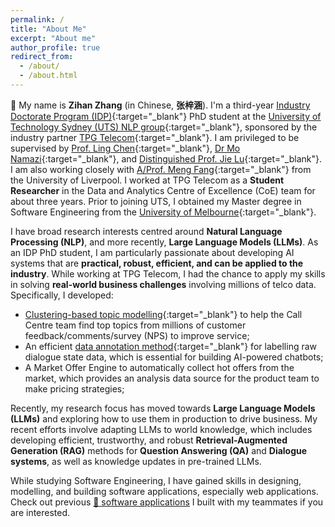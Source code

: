 ```yaml
---
permalink: /
title: "About Me"
excerpt: "About me"
author_profile: true
redirect_from: 
  - /about/
  - /about.html
---
```



👋 My name is **Zihan Zhang** (in Chinese, **张梓涵**). I'm a third-year [Industry Doctorate Program (IDP)](https://www.uts.edu.au/research-and-teaching/graduate-research/future-research-students/uts-research-degrees/industry-doctorate-program){:target="_blank"} PhD student at the [University of Technology Sydney (UTS) NLP group](https://utsnlp.github.io/){:target="_blank"}, sponsored by the industry partner [TPG Telecom](https://www.tpgtelecom.com.au/){:target="_blank"}. I am privileged to be supervised by [Prof. Ling Chen](https://profiles.uts.edu.au/Ling.Chen){:target="_blank"}, [Dr Mo Namazi](https://www.linkedin.com/in/mo-namazi/?originalSubdomain=au){:target="_blank"}, and [Distinguished Prof. Jie Lu](https://profiles.uts.edu.au/Jie.Lu){:target="_blank"}. I am also working closely with [A/Prof. Meng Fang](https://mengf1.github.io/){:target="_blank"} from the University of Liverpool. 
I worked at TPG Telecom as a **Student Researcher** in the Data and Analytics Centre of Excellence (CoE) team for about three years.
Prior to joining UTS, I obtained my Master degree in Software Engineering from the [University of Melbourne](https://www.unimelb.edu.au/){:target="_blank"}.

I have broad research interests centred around **Natural Language Processing (NLP)**, and more recently, **Large Language Models (LLMs)**. As an IDP PhD student, I am particularly passionate about developing AI systems that are **practical, robust, efficient, and can be applied to the industry**.
While working at TPG Telecom, I had the chance to apply my skills in solving **real-world business challenges** involving millions of telco data. Specifically, I developed:

- [Clustering-based topic modelling](https://arxiv.org/abs/2204.09874){:target="_blank"} to help the Call Centre team find top topics from millions of customer feedback/comments/survey (NPS) to improve service;
- An efficient [data annotation method](https://arxiv.org/abs/2310.14513){:target="_blank"} for labelling raw dialogue state data, which is essential for building AI-powered chatbots;
- A Market Offer Engine to automatically collect hot offers from the market, which provides an analysis data source for the product team to make pricing strategies;

<!-- Recently, my research focus has moved towards **Large Language Models (LLMs)** and exploring how to use them in production to drive business, including efficient and robust **Retrieval-Augmented Generation (RAG)**, **Question Answering (QA)**, and **Dialogue systems**. -->

Recently, my research focus has moved towards **Large Language Models (LLMs)** and exploring how to use them in production to drive business.
My recent efforts involve adapting LLMs to world knowledge, which includes developing efficient, trustworthy, and robust **Retrieval-Augmented Generation (RAG)** methods for **Question Answering (QA)** and **Dialogue systems**, as well as knowledge updates in pre-trained LLMs.

While studying Software Engineering, I have gained skills in designing, modelling, and building software applications, especially web applications. Check out previous [🔨 software applications](projects) I built with my teammates if you are interested.

